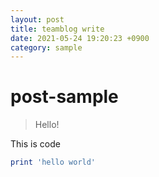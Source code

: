 ```yaml
---
layout: post
title: teamblog write
date: 2021-05-24 19:20:23 +0900
category: sample
---
```

# post-sample
> Hello!

This is code
```ruby
print 'hello world'
```
